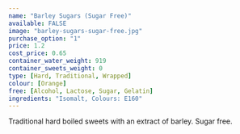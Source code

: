 ```yaml
---
name: "Barley Sugars (Sugar Free)"
available: FALSE
image: "barley-sugars-sugar-free.jpg"
purchase_option: "1"
price: 1.2
cost_price: 0.65
container_water_weight: 919
container_sweets_weight: 0
type: [Hard, Traditional, Wrapped]
colour: [Orange]
free: [Alcohol, Lactose, Sugar, Gelatin]
ingredients: "Isomalt, Colours: E160"
---
```

Traditional hard boiled sweets with an extract of barley. Sugar free.